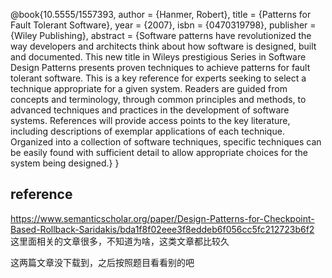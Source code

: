 @book{10.5555/1557393,
author = {Hanmer, Robert},
title = {Patterns for Fault Tolerant Software},
year = {2007},
isbn = {0470319798},
publisher = {Wiley Publishing},
abstract = {Software patterns have revolutionized the way developers and architects think about how software is designed, built and documented. This new title in Wileys prestigious Series in Software Design Patterns presents proven techniques to achieve patterns for fault tolerant software. This is a key reference for experts seeking to select a technique appropriate for a given system. Readers are guided from concepts and terminology, through common principles and methods, to advanced techniques and practices in the development of software systems. References will provide access points to the key literature, including descriptions of exemplar applications of each technique. Organized into a collection of software techniques, specific techniques can be easily found with sufficient detail to allow appropriate choices for the system being designed.}
}

## reference

https://www.semanticscholar.org/paper/Design-Patterns-for-Checkpoint-Based-Rollback-Saridakis/bda1f8f02eee3f8eddeb6f056cc5fc212723b6f2
这里面相关的文章很多，不知道为啥，这类文章都比较久

这两篇文章没下载到，之后按照题目看看别的吧
